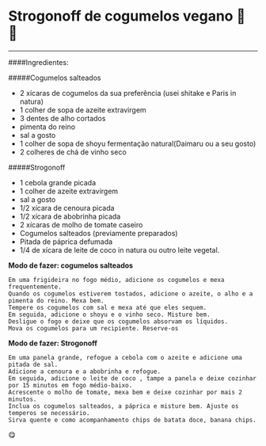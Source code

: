 #  Strogonoff de cogumelos vegano :mushroom: :seedling:
---

####Ingredientes:
  
#####Cogumelos salteados

   - 2 xícaras de cogumelos da sua preferência (usei shitake e Paris in natura)
   - 1 colher de sopa de azeite extravirgem
   - 3 dentes de alho cortados
   - pimenta do reino
   - sal a gosto
   - 1 colher de sopa de shoyu fermentação natural(Daimaru ou a seu gosto)
   - 2 colheres de chá de vinho seco

#####Strogonoff

   - 1 cebola grande picada
   - 1 colher de azeite extravirgem
   - sal a gosto
   - 1/2 xícara de cenoura picada
   - 1/2 xícara de abobrinha picada
   - 2 xícaras de molho de tomate caseiro
   - Cogumelos salteados (previamente preparados)
   - Pitada de páprica defumada
   - 1/4 de xícara de leite de coco in natura ou outro leite vegetal.

  
 
**Modo de fazer: cogumelos salteados**

    Em uma frigideira no fogo médio, adicione os cogumelos e mexa frequentemente.
    Quando os cogumelos estiverem tostados, adicione o azeite, o alho e a pimenta do reino. Mexa bem.
    Tempere os cogumelos com sal e mexa até que eles sequem.
    Em seguida, adicione o shoyu e o vinho seco. Misture bem.
    Desligue o fogo e deixe que os cogumelos absorvam os líquidos. 
    Mova os cogumelos para um recipiente. Reserve-os

**Modo de fazer: Strogonoff**

    Em uma panela grande, refogue a cebola com o azeite e adicione uma pitada de sal.
    Adicione a cenoura e a abobrinha e refogue.
    Em seguida, adicione o leite de coco , tampe a panela e deixe cozinhar por 15 minutos em fogo médio-baixo.
    Acrescente o molho de tomate, mexa bem e deixe cozinhar por mais 2 minutos.
    Inclua os cogumelos salteados, a páprica e misture bem. Ajuste os temperos se necessário.
    Sirva quente e como acompanhamento chips de batata doce, banana chips.
    
 :yum:









